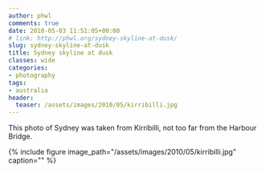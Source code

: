```yaml
---
author: phwl
comments: true
date: 2010-05-03 11:51:05+00:00
# link: http://phwl.org/sydney-skyline-at-dusk/
slug: sydney-skyline-at-dusk
title: Sydney skyline at dusk
classes: wide
categories:
- photography
tags:
- australia
header:
  teaser: /assets/images/2010/05/kirribilli.jpg
---
```


This photo of Sydney was taken from Kirribilli, not too far from the Harbour Bridge.

{% include figure image_path="/assets/images/2010/05/kirribilli.jpg" caption="" %}
